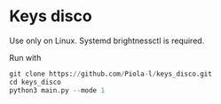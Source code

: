 # Keys disco

Use only on Linux. Systemd brightnessctl is required.

Run with
``` python 
git clone https://github.com/Piola-l/keys_disco.git 
cd keys_disco
python3 main.py --mode 1
```


